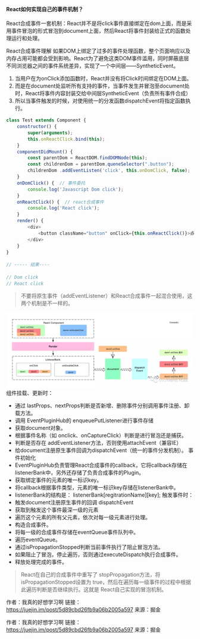 #### React如何实现自己的事件机制？
React合成事件一套机制：React并不是将click事件直接绑定在dom上面，而是采用事件冒泡的形式冒泡到document上面，然后React将事件封装给正式的函数处理运行和处理。

React合成事件理解
如果DOM上绑定了过多的事件处理函数，整个页面响应以及内存占用可能都会受到影响。React为了避免这类DOM事件滥用，同时屏蔽底层不同浏览器之间的事件系统差异，实现了一个中间层——SyntheticEvent。

1. 当用户在为onClick添加函数时，React并没有将Click时间绑定在DOM上面。
2. 而是在document处监听所有支持的事件，当事件发生并冒泡至document处时，React将事件内容封装交给中间层SyntheticEvent（负责所有事件合成）
3. 所以当事件触发的时候，对使用统一的分发函数dispatchEvent将指定函数执行。
```js
class Test extends Component {
    constructor() {
        super(arguments);
        this.onReactClick.bind(this);
    }
    componentDidMount() {
        const parentDom = ReactDOM.findDOMNode(this);
        const childrenDom = parentDom.queneSelector(".button");
        childrenDom .addEventListen('click', this.onDomClick, false);
    }
    onDomClick() {  // 事件委托
        console.log('Javascript Dom click');
    }
    onReactClick() {  // react合成事件
        console.log('React click');
    }
    render() {
        <div>
            <button className="button" onClick={this.onReactClick()}>点击</button>
        </div>
    }
}

// ----- 结果----

// Dom click
// React click

```
> 不要将原生事件（addEventListener）和React合成事件一起混合使用，这两个机制是不一样的。


![react的事件机制](./react事件机制.jpg)
组件挂载、更新时：
+ 通过 lastProps、nextProps判断是否新增、删除事件分别调用事件注册、卸载方法。
+ 调用 EventPluginHub的 enqueuePutListener进行事件存储
+ 获取document对象。
+ 根据事件名称（如 onclick、onCaptureClick）判断是进行冒泡还是捕获。
+ 判断是否存在 addEventListener方法，否则使用attachEvent（兼容IE）
+ 给document注册原生事件回调为dispatchEvent（统一的事件分发机制）。
事件初始化
+ EventPluginHub负责管理React合成事件的callback，它将callback存储在listenerBank中，另外还存储了负责合成事件的Plugin。
+ 获取绑定事件的元素的唯一标识key。
+ 将callback根据事件类型，元素的唯一标识key存储在listenerBank中。
+ listenerBank的结构是： listenerBank[regitrationName][key];
触发事件时：
+ 触发document注册原生事件的回调 dispatchEvent
+ 获取到触发这个事件最深一级的元素
+ 遍历这个元素的所有父元素，依次对每一级元素进行处理。
+ 构造合成事件。
+ 将每一级的合成事件存储在eventQueue事件队列中。
+ 遍历eventQueue。
+ 通过isPropagationStopped判断当前事件执行了阻止冒泡方法。
+ 如果阻止了冒泡，停止遍历，否则通过executeDispatch执行合成事件。
+ 释放处理完成的事件。
> React在自己的合成事件中重写了 stopPropagation方法，将 isPropagationStopped设置为 true，然后在遍历每一级事件的过程中根据此遍历判断是否继续执行。这就是 React自己实现的冒泡机制。




作者：我真的好想学习啊
链接：https://juejin.im/post/5d89cbd26fb9a06b2005a597
来源：掘金























作者：我真的好想学习啊
链接：https://juejin.im/post/5d89cbd26fb9a06b2005a597
来源：掘金
